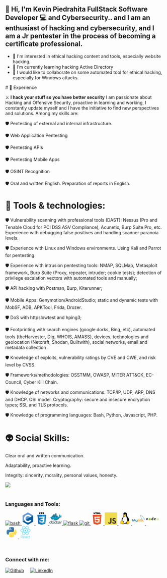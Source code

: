 ##  👋 Hi, I'm Kevin Piedrahita FullStack Software Developer 💻 and Cybersecurity.. and I am an enthusiast of hacking and cybersecurity, and I am a Jr pentester in the process of becoming a certificate professional.
- 👀 I'm interested in ethical hacking content and tools, especially website hacking.
- 🌱 I’m currently learning hacking Active Directory
- 💞️ I would like to collaborate on some automated tool for ethical hacking, especially for Windows attacks.
<p># 👺 Experience

⚔️ __I hack your stuff so you have better security__
I am passionate about Hacking and Offensive Security, proactive in learning and working, I constantly update myself and I have the initiative to find new perspectives and solutions.
Among my skills are:

🛡 Pentesting of external and internal infrastructure.

🛡 Web Application Pentesting

🛡 Pentesting APIs

🛡 Pentesting Mobile Apps

🛡 OSINT Recognition

🛡 Oral and written English. Preparation of reports in English.


# 🏹 Tools & technologies:

🛡 Vulnerability scanning with professional tools (DAST): Nessus (Pro and Tenable Cloud for PCI DSS ASV Compliance), Acunetix, Burp Suite Pro, etc. Experience with debugging false positives and handling scanner paranoia levels.

🛡 Experience with Linux and Windows environments. Using Kali and Parrot for pentesting.

🛡 Experience with intrusion pentesting tools: NMAP, SQLMap, Metasploit framework, Burp Suite (Proxy, repeater, intruder; cookie tests); detection of privilege escalation vectors with automated tools and manually;

🛡 API hacking with Postman, Burp, Kiterunner;

🛡 Mobile Apps: Genymotion/AndroidStudio; static and dynamic tests with MobSF, ADB, APKTool, Frida, Drozer.

🛡 DoS with httpslowtest and hping3;

🛡 Footprinting with search engines (google dorks, Bing, etc), automated tools (theHarvester, Dig, WHOIS, AMASS), devices, technologies and geolocation (Netcraft, Shodan, Builtwith), social networks, email and metadata collection .

🛡 Knowledge of exploits, vulnerability ratings by CVE and CWE, and risk level by CVSS.

🛡 Frameworks/methodologies: OSSTMM, OWASP, MITER ATT&CK, EC-Council, Cyber ​​Kill Chain.

🛡 Knowledge of networks and communications: TCP/IP, UDP, ARP, DNS and DHCP. OSI model. Cryptography: secure and insecure encryption types; SSL and TLS protocols.

🛡 Knowledge of programming languages: Bash, Python, Javascript, PHP.

# 👽 Social Skills:

Clear oral and written communication.

Adaptability, proactive learning.

Integrity: sincerity, morality, personal values, honesty.</p>
<div>
    <a href="https://www.linkedin.com/in/kevin-piedrahita-008b93186/" target="_blank"> 
    <img src="assets/Readme.gif" width="900" class="responsive"/>
    </a>
</div>
</br>

### Languages and Tools:

<p align="left"> <a href="https://www.gnu.org/software/bash/" target="_blank"> <img src="https://www.vectorlogo.zone/logos/gnu_bash/gnu_bash-icon.svg" alt="bash" width="40" height="40"/> </a> <a href="https://www.cprogramming.com/" target="_blank"> <img src="https://raw.githubusercontent.com/devicons/devicon/master/icons/c/c-original.svg" alt="c" width="40" height="40"/> </a> <a href="https://www.w3schools.com/css/" target="_blank"> <img src="https://raw.githubusercontent.com/devicons/devicon/master/icons/css3/css3-original-wordmark.svg" alt="css3" width="40" height="40"/> </a> <a href="https://www.docker.com/" target="_blank"> <img src="https://raw.githubusercontent.com/devicons/devicon/master/icons/docker/docker-original-wordmark.svg" alt="docker" width="40" height="40"/> </a> <a href="https://flask.palletsprojects.com/" target="_blank"> <img src="https://www.vectorlogo.zone/logos/pocoo_flask/pocoo_flask-icon.svg" alt="flask" width="40" height="40"/> </a> <a href="https://git-scm.com/" target="_blank"> <img src="https://www.vectorlogo.zone/logos/git-scm/git-scm-icon.svg" alt="git" width="40" height="40"/> </a> <a href="https://www.w3.org/html/" target="_blank"> <img src="https://raw.githubusercontent.com/devicons/devicon/master/icons/html5/html5-original-wordmark.svg" alt="html5" width="40" height="40"/> </a> <a href="https://developer.mozilla.org/en-US/docs/Web/JavaScript" target="_blank"> <img src="https://raw.githubusercontent.com/devicons/devicon/master/icons/javascript/javascript-original.svg" alt="javascript" width="40" height="40"/> </a> <a href="https://www.linux.org/" target="_blank"> <img src="https://raw.githubusercontent.com/devicons/devicon/master/icons/linux/linux-original.svg" alt="linux" width="40" height="40"/> </a> <a href="https://www.mysql.com/" target="_blank"> <img src="https://raw.githubusercontent.com/devicons/devicon/master/icons/mysql/mysql-original-wordmark.svg" alt="mysql" width="40" height="40"/> </a> <a href="https://nodejs.org" target="_blank"> <img src="https://raw.githubusercontent.com/devicons/devicon/master/icons/nodejs/nodejs-original-wordmark.svg" alt="nodejs" width="40" height="40"/> </a> <a href="https://www.python.org" target="_blank"> <img src="https://raw.githubusercontent.com/devicons/devicon/master/icons/python/python-original.svg" alt="python" width="40" height="40"/> </a> <a href="https://reactjs.org/" target="_blank"> <img src="https://raw.githubusercontent.com/devicons/devicon/master/icons/react/react-original-wordmark.svg" alt="react" width="40" height="40"/> </a> </p>
  </br>
  
 ### Connect with me:
<!-- Contact me -->
<div align="Left">
     <p align="left">
        <!-- github -->
        <a href="https://github.com/kevinpiedrahita97"><img src="https://icons-for-free.com/iconfiles/png/512/github+icon-1320168274457504277.png" width="50px" alt="Github"></a> &nbsp; &nbsp;
        <!-- linkedin -->
        <a href="https://www.linkedin.com/in/kevin-piedrahita-008b93186/"><img src="https://cdn4.iconfinder.com/data/icons/social-messaging-ui-color-shapes-2-free/128/social-linkedin-circle-512.png" width="50px" alt="LinkedIn"></a> &nbsp; &nbsp;
    </p>



</div>

</br>


</br>

